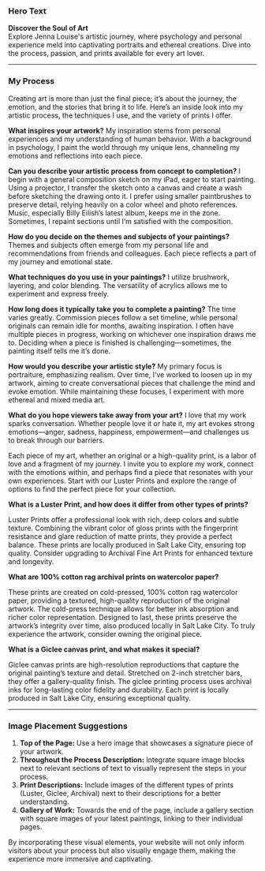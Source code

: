 ### Hero Text
**Discover the Soul of Art**  
Explore Jenna Louise's artistic journey, where psychology and personal experience meld into captivating portraits and ethereal creations. Dive into the process, passion, and prints available for every art lover.

---

### My Process

Creating art is more than just the final piece; it’s about the journey, the emotion, and the stories that bring it to life. Here’s an inside look into my artistic process, the techniques I use, and the variety of prints I offer.

**What inspires your artwork?**
My inspiration stems from personal experiences and my understanding of human behavior. With a background in psychology, I paint the world through my unique lens, channeling my emotions and reflections into each piece.

**Can you describe your artistic process from concept to completion?**
I begin with a general composition sketch on my iPad, eager to start painting. Using a projector, I transfer the sketch onto a canvas and create a wash before sketching the drawing onto it. I prefer using smaller paintbrushes to preserve detail, relying heavily on a color wheel and photo references. Music, especially Billy Eilish’s latest album, keeps me in the zone. Sometimes, I repaint sections until I’m satisfied with the composition.

**How do you decide on the themes and subjects of your paintings?**
Themes and subjects often emerge from my personal life and recommendations from friends and colleagues. Each piece reflects a part of my journey and emotional state.

**What techniques do you use in your paintings?**
I utilize brushwork, layering, and color blending. The versatility of acrylics allows me to experiment and express freely.



**How long does it typically take you to complete a painting?**
The time varies greatly. Commission pieces follow a set timeline, while personal originals can remain idle for months, awaiting inspiration. I often have multiple pieces in progress, working on whichever one inspiration draws me to. Deciding when a piece is finished is challenging—sometimes, the painting itself tells me it’s done.

**How would you describe your artistic style?**
My primary focus is portraiture, emphasizing realism. Over time, I’ve worked to loosen up in my artwork, aiming to create conversational pieces that challenge the mind and evoke emotion. While maintaining these focuses, I experiment with more ethereal and mixed media art.

**What do you hope viewers take away from your art?**
I love that my work sparks conversation. Whether people love it or hate it, my art evokes strong emotions—anger, sadness, happiness, empowerment—and challenges us to break through our barriers.

Each piece of my art, whether an original or a high-quality print, is a labor of love and a fragment of my journey. I invite you to explore my work, connect with the emotions within, and perhaps find a piece that resonates with your own experiences. Start with our Luster Prints and explore the range of options to find the perfect piece for your collection.

**What is a Luster Print, and how does it differ from other types of prints?**

Luster Prints offer a professional look with rich, deep colors and subtle texture. Combining the vibrant color of gloss prints with the fingerprint resistance and glare reduction of matte prints, they provide a perfect balance. These prints are locally produced in Salt Lake City, ensuring top quality. Consider upgrading to Archival Fine Art Prints for enhanced texture and longevity.

**What are 100% cotton rag archival prints on watercolor paper?**

These prints are created on cold-pressed, 100% cotton rag watercolor paper, providing a textured, high-quality reproduction of the original artwork. The cold-press technique allows for better ink absorption and richer color representation. Designed to last, these prints preserve the artwork’s integrity over time, also produced locally in Salt Lake City.  To truly experience the artwork, consider owning the original piece.


**What is a Giclee canvas print, and what makes it special?**

Giclee canvas prints are high-resolution reproductions that capture the original painting’s texture and detail. Stretched on 2-inch stretcher bars, they offer a gallery-quality finish. The giclee printing process uses archival inks for long-lasting color fidelity and durability. Each print is locally produced in Salt Lake City, ensuring exceptional quality. 

---

### Image Placement Suggestions

1. **Top of the Page:** Use a hero image that showcases a signature piece of your artwork.
2. **Throughout the Process Description:** Integrate square image blocks next to relevant sections of text to visually represent the steps in your process.
3. **Print Descriptions:** Include images of the different types of prints (Luster, Giclee, Archival) next to their descriptions for a better understanding.
4. **Gallery of Work:** Towards the end of the page, include a gallery section with square images of your latest paintings, linking to their individual pages. 

By incorporating these visual elements, your website will not only inform visitors about your process but also visually engage them, making the experience more immersive and captivating.